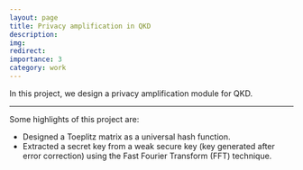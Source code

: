 ```yaml
---
layout: page
title: Privacy amplification in QKD
description: 
img:
redirect:
importance: 3
category: work
---
```


In this project, we design a privacy amplification module for QKD.

---
Some highlights of this project are:
- Designed a Toeplitz matrix as a universal hash function.
- Extracted a secret key from a weak secure key (key generated after error correction) using the Fast Fourier Transform (FFT) technique.
